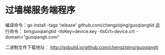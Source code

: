 过墙梯服务端程序
===========
编译命令：go install -tags 'release' github.com/chengziqing/guoqiangtid
运行命令：
bin\guoqiangtid -tlsKey=device.key -tlsCrt=device.crt -domain="guoqiangti.com"

二进制文件下载地址：
http://gobuild.io/github.com/chengziqing/guoqiangti
